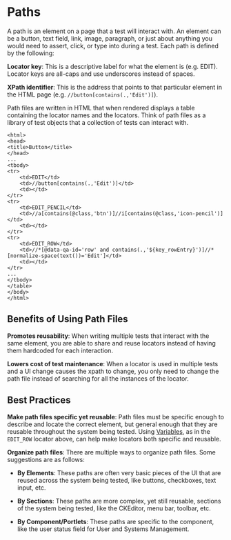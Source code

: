 # Paths

A path is an element on a page that a test will interact with.  An element can be a button, text field, link, image, paragraph, or just about anything you would need to assert, click, or type into during a test. Each path is defined by the following:

**Locator key**: This is a descriptive label for what the element is (e.g. EDIT). Locator keys are all-caps and use underscores instead of spaces.

**XPath identifier**: This is the address that points to that particular element in the HTML page (e.g. `//button[contains(.,'Edit')]`).

Path files are written in HTML that when rendered displays a table containing the locator names and the locators. Think of path files as a library of test objects that a collection of tests can interact with.

```
<html>
<head>
<title>Button</title>
</head>
...
<tbody>
<tr>
	<td>EDIT</td>
	<td>//button[contains(.,'Edit')]</td>
	<td></td>
</tr>
<tr>
	<td>EDIT_PENCIL</td>
	<td>//a[contains(@class,'btn')]//i[contains(@class,'icon-pencil')]</td>
	<td></td>
</tr>
<tr>
	<td>EDIT_ROW</td>
	<td>//*[@data-qa-id='row' and contains(.,'${key_rowEntry}')]//*[normalize-space(text())='Edit']</td>
	<td></td>
</tr>
...
</tbody>
</table>
</body>
</html>
```

## Benefits of Using Path Files

**Promotes reusability**: When writing multiple tests that interact with the same element, you are able to share and reuse locators instead of having them hardcoded for each interaction.

**Lowers cost of test maintenance**: When a locator is used in multiple tests and a UI change causes the xpath to change, you only need to change the path file instead of searching for all the instances of the locator.

## Best Practices

**Make path files specific yet reusable**: Path files must be specific enough to describe and locate the correct element, but general enough that they are reusable throughout the system being tested. Using [Variables](./variables.md), as in the `EDIT_ROW` locator above, can help make locators both specific and reusable.

**Organize path files**: There are multiple ways to organize path files. Some suggestions are as follows:

  * **By Elements**: These paths are often very basic pieces of the UI that are reused across the system being tested, like buttons, checkboxes, text input, etc.

  * **By Sections**: These paths are more complex, yet still reusable, sections of the system being tested, like the CKEditor, menu bar, toolbar, etc.

  * **By Component/Portlets**: These paths are specific to the component, like the user status field for User and Systems Management.
